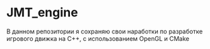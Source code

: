 # JMT_engine
В данном репозитории я сохраняю свои наработки по разработке игрового движка на C++, с использованием OpenGL и CMake
